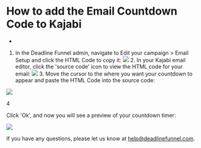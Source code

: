 # How to add the Email Countdown Code to Kajabi

-

1. In the Deadline Funnel admin, navigate to Edit your campaign &gt; Email Setup and click the HTML Code to copy it: ![](https://s3.amazonaws.com/helpscout.net/docs/assets/53974d6ce4b0c76107b109d1/images/5a7a235a0428634376cfdf91/file-Svl9NCk2Q7.png) 2. In your Kajabi email editor, click the 'source code' icon to view the HTML code for your email: ![](https://s3.amazonaws.com/helpscout.net/docs/assets/53974d6ce4b0c76107b109d1/images/5b97f9de2c7d3a03f89eabda/file-v1SwdUwSiD.png) 3. Move the cursor to the where you want your countdown to appear and paste the HTML Code into the source code:

![](https://s3.amazonaws.com/helpscout.net/docs/assets/53974d6ce4b0c76107b109d1/images/5b97f9fa0428631d7a8af8c2/file-9hrW2c9uMt.png)

4

Click 'Ok', and now you will see a preview of your countdown timer:

![](https://s3.amazonaws.com/helpscout.net/docs/assets/53974d6ce4b0c76107b109d1/images/5b97fa4c0428631d7a8af8c3/file-k1AWZgdYuf.png)

If you have any questions, please let us know at help@deadlinefunnel.com.

